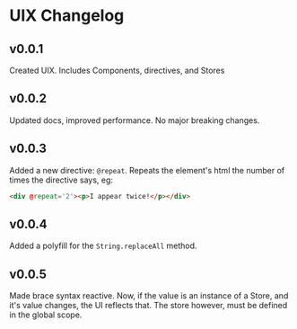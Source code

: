 # UIX Changelog
## v0.0.1
Created UIX. 
Includes Components, directives, and Stores
## v0.0.2
Updated docs, improved performance. No major breaking changes.
## v0.0.3 
Added a new directive: `@repeat`. Repeats the element's html the number of times the directive says, eg: 
```html
<div @repeat='2'><p>I appear twice!</p></div>
```
## v0.0.4 
Added a polyfill for the `String.replaceAll` method.
## v0.0.5
Made brace syntax reactive. Now, if the value is an instance of a Store, and it's value changes, the UI reflects that. The store however, must be defined in the global scope.